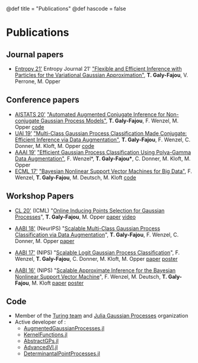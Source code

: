 @def title = "Publications"
@def hascode = false

# Publications

## Journal papers

- [Entropy 21']( [Entropy) Entropy Journal 21' ["Flexible and Efficient Inference with Particles for the Variational Gaussian Approximation"](https://www.mdpi.com/1099-4300/23/8/990), **T. Galy-Fajou**, V. Perrone, M. Opper

## Conference papers

- [AISTATS 20'](https://www.aistats.org/) ["Automated Augmented Conjugate Inference for Non-conjugate Gaussian Process Models"](https://arxiv.org/abs/2002.11451), **T. Galy-Fajou**, F. Wenzel, M. Opper [code](https://github.com/theogf/AutoConjGP_Exp)
- [UAI 19'](http://www.auai.org/uai2019/) ["Multi-Class Gaussian Process Classification Made Conjugate: Efficient Inference via Data Augmentation"](https://arxiv.org/abs/1905.09670), **T. Galy-Fajou**, F. Wenzel, C. Donner, M. Kloft, M. Opper [code](https://github.com/theogf/MultiClassGPC)
- [AAAI 19'](https://aaai.org/Conferences/AAAI-19/) ["Efficient Gaussian Process Classification Using Polya-Gamma Data Augmentation"](https://arxiv.org/abs/1802.06383), F. Wenzel\*, **T. Galy-Fajou\***, C. Donner, M. Kloft, M. Opper
- [ECML 17'](http://ecmlpkdd2017.ijs.si/) ["Bayesian Nonlinear Support Vector Machines for Big Data"](http://ecmlpkdd2017.ijs.si/papers/paperID502.pdf), F. Wenzel, **T. Galy-Fajou**, M. Deutsch,  M. Kloft [code](https://github.com/theogf/BayesianSVM)

## Workshop Papers

- [CL 20'](https://sites.google.com/view/cl-icml/home?authuser=0) (ICML) "[Online Inducing Points Selection for Gaussian Processes](https://drive.google.com/file/d/1IPTUBfY_b2WElTWBIVU4lrbHcXnbTWdB/view?usp=sharing)", **T. Galy-Fajou**, M. Opper [paper](https://drive.google.com/file/d/1IPTUBfY_b2WElTWBIVU4lrbHcXnbTWdB/view?usp=sharing) [video](https://youtu.be/aR_viPWNv1U)
- [AABI 18'](http://approximateinference.org/2018/) (NeurIPS) "[Scalable Multi-Class Gaussian Process Classification via Data Augmentation](http://approximateinference.org/2018/accepted/GalyFajouEtAl2018.pdf)", **T. Galy-Fajou**, F. Wenzel, C. Donner, M. Opper [paper](http://approximateinference.org/2018/accepted/GalyFajouEtAl2018.pdf)

- [AABI 17'](http://approximateinference.org/2017/)  (NIPS) "[Scalable Logit Gaussian Process Classification](http://approximateinference.org/2017/accepted/WenzelEtAl2017.pdf)", F. Wenzel, **T. Galy-Fajou**, C. Donner, M. Kloft, M. Opper [paper](http://approximateinference.org/2017/accepted/WenzelEtAl2017.pdf) [poster](http://approximateinference.org/2017/accepted/WenzelEtAl2017_poster.pdf)
- [AABI 16'](http://approximateinference.org/2016/) (NIPS) "[Scalable Approximate Inference for the Bayesian Nonlinear Support Vector Machine](http://approximateinference.org/2016/accepted/WenzelEtAl2016.pdf)", F. Wenzel, M. Deutsch, **T. Galy-Fajou**, M. Kloft [paper](http://approximateinference.org/2016/accepted/WenzelEtAl2016.pdf) [poster](http://approximateinference.org/2016/accepted/WenzelEtAl2016_poster.pdf)

## Code

- Member of the [Turing team](https://turing.ml/dev/) and [Julia Gaussian Processes](https://github.com/JuliaGaussianProcesses) organization
- Active developer of :
  - [AugmentedGaussianProcesses.jl](https://github.com/theogf/AugmentedGaussianProcesses.jl)
  - [KernelFunctions.jl](https://github.com/JuliaGaussianProcesses/KernelFunctions.jl)
  - [AbstractGPs.jl](https://github.com/JuliaGaussianProcesses/AbstractGPs.jl)
  - [AdvancedVI.jl](https://github.com/TuringLang/AdvancedVI.jl)
  - [DeterminantalPointProcesses.jl](https://github.com/theogf/DeterminantalPointProcesses.jl)